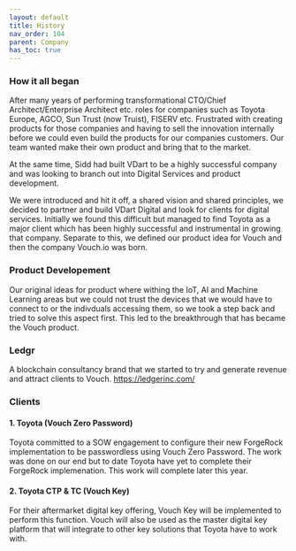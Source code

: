 ```yaml
---
layout: default
title: History
nav_order: 104
parent: Company
has_toc: true
---
```

### How it all began
After many years of performing transformational CTO/Chief Architect/Enterprise Architect etc. roles for companies such as Toyota Europe, AGCO, Sun Trust (now Truist), FISERV etc. Frustrated with creating products for those companies and having to sell the innovation internally before we could even build the products for our companies customers. Our team wanted make their own product and bring that to the market.

At the same time, Sidd had built VDart to be a highly successful company and was looking to branch out into Digital Services and product development.

We were introduced and hit it off, a shared vision and shared principles, we decided to partner and build VDart Digital and look for clients for digital services. Initially we found this difficult but managed to find Toyota as a major client which has been highly successful and instrumental in growing that company. Separate to this, we defined our product idea for Vouch and then the company Vouch.io was born.

### Product Developement

Our original ideas for product where withing the IoT, AI and Machine Learning areas but we could not trust the devices that we would have to connect to or the indivduals accessing them, so we took a step back and tried to solve this aspect first. This led to the breakthrough that has became the Vouch product.

### Ledgr

A blockchain consultancy brand that we started to try and generate revenue and attract clients to Vouch. https://ledgerinc.com/

### Clients

#### 1. Toyota (Vouch Zero Password) 
Toyota committed to a SOW engagement to configure their new ForgeRock implementation to be passwordless using Vouch Zero Password. The work was done on our end but to date Toyota have yet to complete their ForgeRock implemenation. This work will complete later this year.

#### 2. Toyota CTP & TC (Vouch Key)
For their aftermarket digital key offering, Vouch Key will be implemented to perform this function. 
Vouch will also be used as the master digital key platform that will integrate to other key solutions that Toyota have to work with. 
